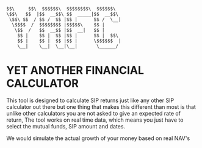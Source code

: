 ```
$$\     $$\  $$$$$$\  $$$$$$$$\  $$$$$$\  
\$$\   $$  |$$  __$$\ $$  _____|$$  __$$\ 
 \$$\ $$  / $$ /  $$ |$$ |      $$ /  \__|
  \$$$$  /  $$$$$$$$ |$$$$$\    $$ |      
   \$$  /   $$  __$$ |$$  __|   $$ |      
    $$ |    $$ |  $$ |$$ |      $$ |  $$\ 
    $$ |    $$ |  $$ |$$ |      \$$$$$$  |
    \__|    \__|  \__|\__|       \______/
```

# YET ANOTHER FINANCIAL CALCULATOR
This tool is designed to calculate SIP returns just like any other SIP calculator out there but one thing that makes this different than most is that unlike other calculators you are not asked to give an expected rate of return,
The tool works on real time data, which means you just have to select the mutual funds, SIP amount and dates. 

We would simulate the actual growth of your money based on real NAV's
